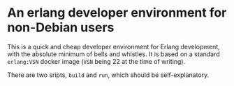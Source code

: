 # An erlang developer environment for non-Debian users

This is a quick and cheap developer environment for Erlang development,
with the absolute minimum of bells and whistles. It is based on
a standard `erlang:VSN` docker image (`VSN` being 22 at the time of
writing).

There are two sripts, `build` and `run`, which should be
self-explanatory.
